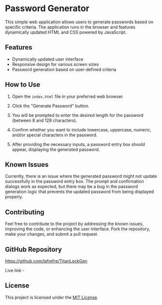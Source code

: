 # Password Generator

This simple web application allows users to generate passwords based on specific criteria. The application runs in the browser and features dynamically updated HTML and CSS powered by JavaScript.

## Features

- Dynamically updated user interface
- Responsive design for various screen sizes
- Password generation based on user-defined criteria

## How to Use

1. Open the `index.html` file in your preferred web browser.

2. Click the "Generate Password" button.

3. You will be prompted to enter the desired length for the password (between 8 and 128 characters).

4. Confirm whether you want to include lowercase, uppercase, numeric, and/or special characters in the password.

5. After providing the necessary inputs, a password entry box should appear, displaying the generated password.

## Known Issues

Currently, there is an issue where the generated password might not update successfully in the password entry box. The prompt and confirmation dialogs work as expected, but there may be a bug in the password generation logic that prevents the updated password from being displayed properly.

## Contributing

Feel free to contribute to the project by addressing the known issues, improving the code, or enhancing the user interface. Fork the repository, make your changes, and submit a pull request.

## GitHub Repository
https://github.com/lafrefre/TitanLockGen

Live link - 



## License

This project is licensed under the [MIT License](LICENSE).

